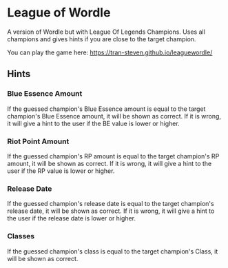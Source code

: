 # League of Wordle

A version of Wordle but with League Of Legends Champions.
Uses all champions and gives hints if you are close to the target champion.

You can play the game here:
https://tran-steven.github.io/leaguewordle/

## Hints

### Blue Essence Amount
If the guessed champion's Blue Essence amount is equal to the target champion's Blue Essence amount, it will be shown as correct. If it is wrong, it will give a hint to the user if the BE value is lower or higher.

### Riot Point Amount
If the guessed champion's RP amount is equal to the target champion's RP amount, it will be shown as correct. If it is wrong, it will give a hint to the user if the RP value is lower or higher.

### Release Date
If the guessed champion's release date is equal to the target champion's release date, it will be shown as correct. If it is wrong, it will give a hint to the user if the release date is lower or higher.

### Classes
If the guessed champion's class is equal to the target champion's Class, it will be shown as correct.


